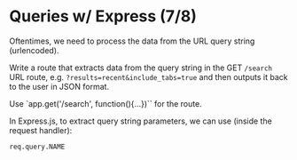 # Queries w/ Express (7/8)

Oftentimes, we need to process the data from the URL query string (urlencoded).

Write a route that extracts data from the query string in the GET `/search` URL
route, e.g. `?results=recent&include_tabs=true` and then outputs it back to
the user in JSON format.

Use `app.get('/search', function(){...})`` for the route.

In Express.js, to extract query string parameters, we can use (inside the request handler):

    req.query.NAME